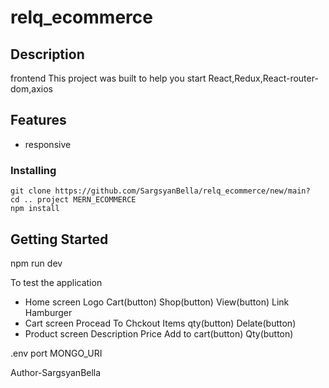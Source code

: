 # relq_ecommerce

## Description
frontend
This project was built to help you start React,Redux,React-router-dom,axios
## Features


* responsive
 

### Installing
```
git clone https://github.com/SargsyanBella/relq_ecommerce/new/main?
cd .. project MERN_ECOMMERCE
npm install
```

## Getting Started
npm run dev

To test the application

* Home screen
    Logo
    Cart(button)
    Shop(button)
    View(button)
    Link
    Hamburger
* Cart screen
    Procead To Chckout
    Items qty(button)
    Delate(button)
* Product screen
    Description
    Price
    Add to cart(button)
    Qty(button)
    
 .env
    port
    MONGO_URI
    
  Author-SargsyanBella
    
    
    
    
